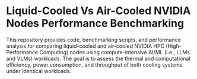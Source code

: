 # Liquid-Cooled Vs Air-Cooled NVIDIA Nodes Performance Benchmarking 
This repository provides code, benchmarking scripts, and performance analysis for comparing liquid-cooled and air-cooled NVIDIA HPC (High-Performance Computing) nodes using compute-intensive AI/ML (i.e., LLMs and VLMs) workloads. The goal is to assess the thermal and computational efficiency, power consumption, and throughput of both cooling systems under identical workloads.
